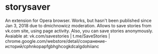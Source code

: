 # storysaver
An extension for Opera browser. Works, but hasn't been published since Jan 3, 2018 due to dmichnowicz moderation. Allows to save stories from vk.com site, using page activity. Also, you can save stories anonymously.
Avaiable at: vk.com/savestories | t.me/SaveStories | chrome.google.com/webstore/detail/сохранение-историй/cphnkopapfgbhghcogkdcalgdohiianc
